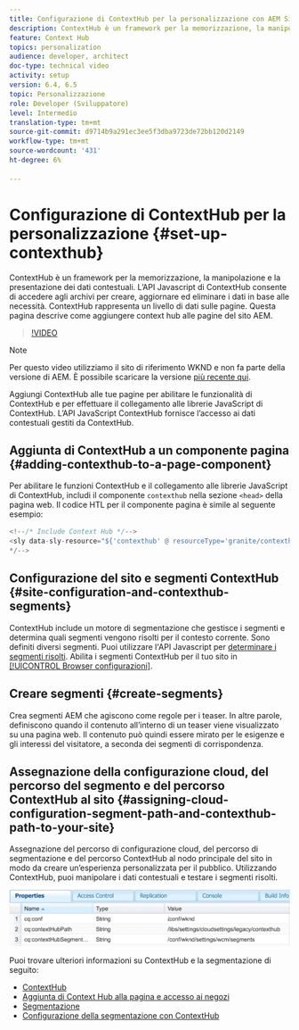 ```yaml
---
title: Configurazione di ContextHub per la personalizzazione con AEM Sites
description: ContextHub è un framework per la memorizzazione, la manipolazione e la presentazione dei dati contestuali. L’API Javascript di ContextHub consente di accedere agli archivi per creare, aggiornare ed eliminare i dati in base alle necessità. ContextHub rappresenta un livello di dati sulle pagine. Questa pagina descrive come aggiungere context hub alle pagine del sito AEM.
feature: Context Hub
topics: personalization
audience: developer, architect
doc-type: technical video
activity: setup
version: 6.4, 6.5
topic: Personalizzazione
role: Developer (Sviluppatore)
level: Intermedio
translation-type: tm+mt
source-git-commit: d9714b9a291ec3ee5f3dba9723de72bb120d2149
workflow-type: tm+mt
source-wordcount: '431'
ht-degree: 6%

---
```



# Configurazione di ContextHub per la personalizzazione {#set-up-contexthub}

ContextHub è un framework per la memorizzazione, la manipolazione e la presentazione dei dati contestuali. L’API Javascript di ContextHub consente di accedere agli archivi per creare, aggiornare ed eliminare i dati in base alle necessità. ContextHub rappresenta un livello di dati sulle pagine. Questa pagina descrive come aggiungere context hub alle pagine del sito AEM.

>[!VIDEO](https://video.tv.adobe.com/v/23765/?quality=9&learn=on)

>[!NOTE]
>
>Per questo video utilizziamo il sito di riferimento WKND e non fa parte della versione di AEM. È possibile scaricare la versione [più recente qui](https://github.com/adobe/aem-guides-wknd/releases).

Aggiungi ContextHub alle tue pagine per abilitare le funzionalità di ContextHub e per effettuare il collegamento alle librerie JavaScript di ContextHub. L’API JavaScript ContextHub fornisce l’accesso ai dati contestuali gestiti da ContextHub.

## Aggiunta di ContextHub a un componente pagina {#adding-contexthub-to-a-page-component}

Per abilitare le funzioni ContextHub e il collegamento alle librerie JavaScript di ContextHub, includi il componente `contexthub` nella sezione `<head>` della pagina web. Il codice HTL per il componente pagina è simile al seguente esempio:

```java
<!--/* Include Context Hub */-->
<sly data-sly-resource="${'contexthub' @ resourceType='granite/contexthub/components/contexthub'}"/>
*/-->
```

## Configurazione del sito e segmenti ContextHub {#site-configuration-and-contexthub-segments}

ContextHub include un motore di segmentazione che gestisce i segmenti e determina quali segmenti vengono risolti per il contesto corrente. Sono definiti diversi segmenti. Puoi utilizzare l&#39;API Javascript per [determinare i segmenti risolti](https://helpx.adobe.com/experience-manager/6-5/sites/developing/using/ch-adding.html#DeterminingResolvedContextHubSegments). Abilita i segmenti ContextHub per il tuo sito in [[!UICONTROL Browser configurazioni]](https://docs.adobe.com/content/help/en/experience-manager-cloud-service/implementing/developing/configurations.html).

## Creare segmenti {#create-segments}

Crea segmenti AEM che agiscono come regole per i teaser. In altre parole, definiscono quando il contenuto all’interno di un teaser viene visualizzato su una pagina web. Il contenuto può quindi essere mirato per le esigenze e gli interessi del visitatore, a seconda dei segmenti di corrispondenza.

## Assegnazione della configurazione cloud, del percorso del segmento e del percorso ContextHub al sito {#assigning-cloud-configuration-segment-path-and-contexthub-path-to-your-site}

Assegnazione del percorso di configurazione cloud, del percorso di segmentazione e del percorso ContextHub al nodo principale del sito in modo da creare un’esperienza personalizzata per il pubblico. Utilizzando ContextHub, puoi manipolare i dati contestuali e testare i segmenti risolti.

![CRXDE Lite](assets/crx-de-properties.png)

Puoi trovare ulteriori informazioni su ContextHub e la segmentazione di seguito:

* [ContextHub](https://helpx.adobe.com/experience-manager/6-5/sites/developing/using/contexthub.html)
* [Aggiunta di Context Hub alla pagina e accesso ai negozi](https://helpx.adobe.com/experience-manager/6-5/sites/developing/using/ch-adding.html)
* [Segmentazione](https://helpx.adobe.com/experience-manager/6-5/sites/classic-ui-authoring/using/classic-personalization-campaigns-segmentation.html)
* [Configurazione della segmentazione con ContextHub](https://helpx.adobe.com/experience-manager/6-5/sites/administering/using/segmentation.html)

